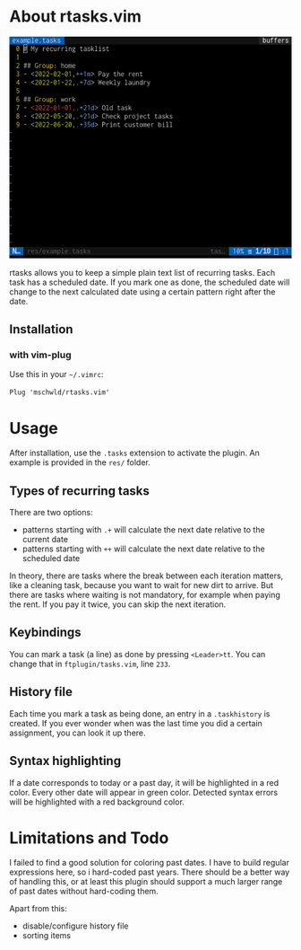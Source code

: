 # About rtasks.vim

![Screenshot](/res/screenshot.png)

rtasks allows you to keep a simple plain text list of recurring tasks. 
Each task has a scheduled date. If you mark one as done, the scheduled 
date will change to the next calculated date using a certain pattern right
after the date. 

## Installation

### with vim-plug
Use this in your `~/.vimrc`:

`Plug 'mschwld/rtasks.vim'`

# Usage
After installation, use the `.tasks` extension to activate the plugin. An example is provided
in the `res/` folder.

## Types of recurring tasks
There are two options:

- patterns starting with `.+` will calculate the next date relative to the current date
- patterns starting with `++` will calculate the next date relative to the scheduled date

In theory, there are tasks where the break between each iteration matters, like a cleaning
task, because you want to wait for new dirt to arrive. But there are tasks where waiting 
is not mandatory, for example when paying the rent. If you pay it twice, you can skip the next 
iteration. 

## Keybindings 
You can mark a task (a line) as done by pressing `<Leader>tt`. You can change that in 
`ftplugin/tasks.vim`, line `233`.

## History file
Each time you mark a task as being done, an entry in a `.taskhistory` is created. If you 
ever wonder when was the last time you did a certain assignment, you can look it up there.

## Syntax highlighting
If a date corresponds to today or a past day, it will be highlighted in a red color. Every 
other date will appear in green color. Detected syntax errors will be highlighted with a red 
background color.

# Limitations and Todo
I failed to find a good solution for coloring past dates. I have to build regular expressions here, so
i hard-coded past years. There should be a better way of handling this, or at least this plugin should 
support a much larger range of past dates without hard-coding them.

Apart from this:
- disable/configure history file
- sorting items

